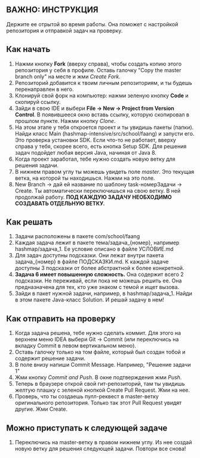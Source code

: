 ## ВАЖНО: ИНСТРУКЦИЯ
Держите ее отрытой во время работы. Она поможет с настройкой репозитория и отправкой задач на проверку.

## Как начать

1. Нажми кнопку **Fork** (вверху справа), чтобы создать копию этого репозитория у себя в профиле. Оставь галочку "Copy the master branch only" на месте и жми _Create Fork_.
2. Репозиторий добавится к твоим личным репозиториям, и ты будешь перенаправлен в него.
3. Клонируй свой форк на компьютер: нажми зеленую кнопку **Code** и скопируй ссылку.
4. Зайди в свою IDE и выбери **File -> New -> Project from Version Control**. В появившееся окно вставь ссылку, которую скопировал в прошлом пункте. Нажми кнопку _Clone_.
5. На этом этапе у тебя откроется проект и ты увидишь пакеты (папки). Найди класс Main (hashmap-intensive/src/school/faang) и запусти его. Это проверка установки SDK. Если что-то не работает, вверху справа у тебя, скорее всего, есть кнопка Setup SDK. Для решения задач подойдет любая версия Java, начиная от Java 8.
6. Когда проект заработал, тебе нужно создать новую ветку для решения задачи.
7. В нижнем правом углу ты можешь увидеть поле _master_. Это текущая ветка, на которой ты находишься. Нажми на это поле.
8. New Branch -> дай ей название по шаблону task-номерЗадачи -> Create. Ты автоматически переключишься на свою ветку. В ней продолжай работу. **ПОД КАЖДУЮ ЗАДАЧУ НЕОБХОДИМО СОЗДАВАТЬ ОТДЕЛЬНУЮ ВЕТКУ.**

## Как решать

1. Задачи расположены в пакете com/school/faang
2. Каждая задача лежит в пакете тема/задача_{номер}, например hashmap/задача_1. Ее условие описано в файле УСЛОВИЕ.md 
3. Для задач доступны подсказки. Они лежат внутри пакета задача_{номер} в файле ПОДСКАЗКИ.md. К каждой задаче доступны 3 подсказки от более абстрактной к более конкретной. 
4. **Задача 6 имеет повышенную сложность.** Она содержит всего 2 подсказки. Не переживай, если пока не можешь решить ее. Она предназначена для тех, кто уже знаком с темой и ищет вызова.
5. Зайди в пакет нужной задачи, например, в hashmap/задача_1. Найди в этом пакете Java-класс Solution. И решай задачу в нем!

## Как отправить на проверку

1. Когда задача решена, тебе нужно сделать коммит. Для этого на верхнем меню IDEA выбери Git -> Commit (или переключись на вкладку Commit в левом вертикальном меню).
2. Оставь галочку только на том файле, который был создан тобой и содержит решение задачи.
3. В поле внизу напиши Commit Message. Например, "Решение задачи 1"
4. Жми кнопку _Commit and Push_. В окне подтверждения жми _Push_.
5. Теперь в браузере открой свой гит-репозиторий, там ты увидишь желтую плашку с зеленой кнопкой Create Pull Request. Жми на нее.
6. Проверь, что ты создаешь пулл-реквест в master-ветку оригинального репозитория. Только так этот Pull Request увидят другие. Жми Сreate. 

## Можно приступать к следующей задаче
1. Переключись на master-ветку в правом нижнем углу. Из нее создай новую ветку для решения следующей задачи. Повтори все снова!
